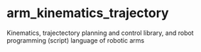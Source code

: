 # arm_kinematics_trajectory
Kinematics, trajectectory planning and control library, and robot programming (script) language of robotic arms
